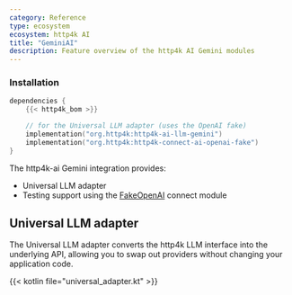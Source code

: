 ```yaml
---
category: Reference
type: ecosystem
ecosystem: http4k AI
title: "GeminiAI"
description: Feature overview of the http4k AI Gemini modules
---
```


### Installation

```kotlin
dependencies {
    {{< http4k_bom >}}

    // for the Universal LLM adapter (uses the OpenAI fake)
    implementation("org.http4k:http4k-ai-llm-gemini")
    implementation("org.http4k:http4k-connect-ai-openai-fake")
}
```

The http4k-ai Gemini integration provides:
- Universal LLM adapter
- Testing support using the [FakeOpenAI](../openai) connect module

## Universal LLM adapter

The Universal LLM adapter converts the http4k LLM interface into the underlying API, allowing you to swap out providers without changing your application code.

{{< kotlin file="universal_adapter.kt" >}}

